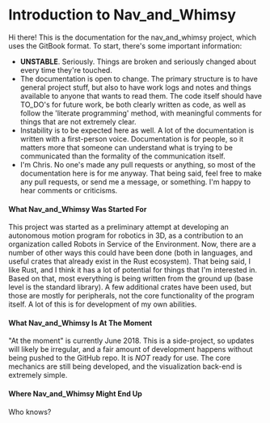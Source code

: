 # Introduction to Nav_and_Whimsy

Hi there! This is the documentation for the nav_and_whimsy project, which uses
the GitBook format. To start, there's some important information:
- __UNSTABLE__. Seriously. Things are broken and seriously changed about
  every time they're touched.
- The documentation is open to change. The primary structure is to have
  general project stuff, but also to have work logs and notes and things
  available to anyone that wants to read them. The code itself should have
  TO_DO's for future work, be both clearly written as code, as well as
  follow the 'literate programming' method, with meaningful comments for
  things that are not extremely clear.
- Instability is to be expected here as well. A lot of the documentation
  is written with a first-person voice. Documentation is for people, so it
  matters more that someone can understand what is trying to be
  communicated than the formality of the communication itself.
- I'm Chris. No one's made any pull requests or anything, so most of the
  documentation here is for me anyway. That being said, feel free to make
  any pull requests, or send me a message, or something. I'm happy to hear
  comments or criticisms.

#### What Nav_and_Whimsy Was Started For
This project was started as a preliminary attempt at developing an autonomous
motion program for robotics in 3D, as a contribution to an organization called
Robots in Service of the Environment. Now, there are a number of other ways this
could have been done (both in languages, and useful crates that already exist
in the Rust ecosystem). That being said, I like Rust, and I think it has a lot
of potential for things that I'm interested in. Based on that, most everything
is being written from the ground up (base level is the standard library). A few
additional crates have been used, but those are mostly for peripherals, not the
core functionality of the program itself. A lot of this is for development of
my own abilities.

#### What Nav_and_Whimsy Is At The Moment
"At the moment" is currently June 2018. This is a side-project, so updates will
likely be irregular, and a fair amount of development happens without being
pushed to the GitHub repo. It is _NOT_ ready for use. The core mechanics are
still being developed, and the visualization back-end is extremely simple.

#### Where Nav_and_Whimsy Might End Up
Who knows?
